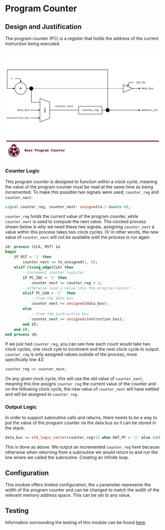 # Program Counter

## Design and Justification
<!-- Please discuss your design here -->
<!-- Make sure to justify any design choices made where there may be an alternative approach -->
The program counter (PC) is a register that holds the address of the current instruction being executed.

![Program counter block diagram](/images/Program_Counter_Block_Diagram.png)

### Counter Logic
This program counter is designed to function within a clock cycle, meaning the value of the program counter must be read at the same time as being incremented. To make this possible two signals were used, `counter_reg` and `counter_next`.

```VHDL
signal counter_reg, counter_next: unsigned(a-1 downto 0);
```

`counter_reg` holds the current value of the program counter, while `counter_next` is used to compute the next value. The clocked process shown below is why we need these two signals, assigning `counter_next` a value within this process takes two clock cycles. Or in other words, the new value of `counter_next` will not be available until the process is run again.

```VHDL
s0: process (CLK, RST) is
begin
    if RST = '1' then
        counter_next <= to_unsigned(1, 8);
    elsif rising_edge(CLK) then
        --increment counter register
        if PC_INC = '1' then
            counter_next <= counter_reg + 1;
        --otherwise load a value into the program counter...
        elsif PC_LDA = '1'  then
            --from the data bus
            counter_next <= unsigned(data_bus);
        else
            --from the instruction bus
            counter_next <= unsigned(instruction_bus);
        end if;
    end if;
end process s0;
```

If we just had `counter_reg`, you can see how each count would take two clock cycles, one clock cyle to increment and the next clock cycle to output. `counter_reg` is only assigned values outside of the process, more specifically line 43:

```VHDL
counter_reg <= counter_next;
```

On any given clock cycle, this will use the old value of `counter_next`, meaning this line assigns `counter_reg` the current value of the counter and on the following clock cycle, the new value of `counter_next` will have settled and will be assigned to `counter_reg`.

### Output Logic
In order to support subroutine calls and returns, there needs to be a way to put the value of the program counter on the data bus so it can be stored in the stack.

```VHDL
data_bus <= std_logic_vector(counter_reg+1) when DAT_PC = '1' else (others => 'Z');
```

This is done as above. We output an incremented `counter_reg` here because otherwise when returning from a subroutine we would return to and run the line where we called the subroutine. Creating an infinite loop.

## Configuration
This module offers limited configuration, the `a` parameter represents the width of the program counter and can be changed to match the width of the relevant memory address space. This can be set to any value.

## Testing
Information surrounding the testing of this module can be found [here](https://github.com/Zachary-Pearce/Pomegranate/blob/main/testing/PC/).
